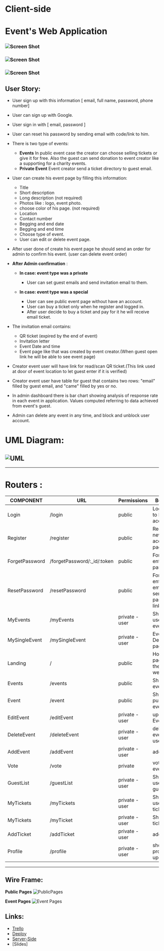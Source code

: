 # Client-side
# Event's Web Application

### ![Screen Shot](https://github.com/MP-Project-Suha/Client-side/blob/main/images/landing.png)
### ![Screen Shot](https://github.com/MP-Project-Suha/Client-side/blob/main/images/preview.png)

### ![Screen Shot](https://github.com/MP-Project-Suha/Client-side/blob/main/images/Tickets.png)


## User Story:
* User sign up with this information [ email, full name, password, phone number]
* User can sign up with Google.
* User sign in with [ email, password ]
* User can reset his password by sending email with code/link to him.

* There is two type of events: 
  * **Events**
    In public event case the creator can choose selling tickets or give it for free. Also the guest can send donation to event creator like a supporting for a charity events.
   * **Private Event** 
    Event creator send a ticket directory to guest email.

* User can create his event page by filling this information:
  * Title
  * Short description 
  * Long description (not required)
  * Photos like : logo, event photo.
  * choose color of his page. (not required)
  * Location
  * Contact number
  * Begging and end date 
  * Begging and end time
  * Choose type of event.
  * User can edit or delete event page.
* After user done of create his event page he should send an order for admin to confirm his event. (user can delete event order)

* **After Admin confirmation** :
  * **In case: event type was a private**
    * User can set guest emails and send invitation email to them.

  * **In case: event type was a special**
    * User can see public event page without have an account.
    * User can buy a ticket only when he register and logged in.
    * After user decide to buy a ticket and pay for it he will receive email ticket.

* The invitation email contains: 
  * QR ticket (expired by the end of event)
  * Invitation letter
  * Event Date and time
  * Event page like that was created by event creator.(When guest open link he will be able to see event page)

* Creator event user will have link for read/scan QR ticket.(This link used at door of event location to let guest enter if it is verified)
* Creator event user have table for guest that contains two rows: "email" filled by guest email, and "came" filled by yes or no.
* In admin dashboard there is bar chart showing analysis of response rate in each event in application. Values computed referring to data achieved from event's guest.
* Admin can delete any event in any time, and block and unblock user account.

# UML Diagram:

## ![UML](https://github.com/MP-Project-Suha/Client-side/blob/main/images/UML.png)

  ----
  # Routers :

| COMPONENT     | URL          | Permissions | Behavior |
| ------------- | ------------ | ----------- | -------- |
| Login       |  /login | public | Login user to his account |
| Register    | /register | public |  Register new account page   |
| ForgetPassword | /forgetPassword/:_id/:token  | public | Form to enter new password |
| ResetPassword | /resetPassword | public | Form for enter user email to send reset password link to him |
| MyEvents |  /myEvents | private - user |   Show all user events |
| MySingleEvent | /mySingleEvent | private - user | Event Description page |
| Landing  | / |  public | Home page for the website |
| Events |  /events | public | Show all events|
| Event  | /event | public | Show public event |
| EditEvent | /editEvent | private - user |  update Event |
| DeleteEvent | /deleteEvent | private - user | delete event for user |
| AddEvent  | /addEvent | private -user | add event |
| Vote| /vote | private | vote for the event |
| GuestList | /guestList | private - user  | Show all user guests |
| MyTickets | /myTickets | private - user | Show all user tickets |
| MyTickets | /myTicket | private - user | Show user ticket |
| AddTicket  | /addTicket| private -user | add ticket |
| Profile | /profile | private -user | show user profile and update it |

---
## Wire Frame:
**Public Pages**
![PublicPages](https://s3.amazonaws.com/assets.mockflow.com/app/wireframepro/company/C078ceb35b095466e83c21d663f9cd3e3/projects/MSn8XvILgnb/pages/74e1249c4cb34521838fb4178856afbd/image/74e1249c4cb34521838fb4178856afbd.png?1639937121663)

**Event Pages**
![Event Pages](https://s3.amazonaws.com/assets.mockflow.com/app/wireframepro/company/C078ceb35b095466e83c21d663f9cd3e3/projects/MSn8XvILgnb/pages/D55f21dce610c3fcdcea3de382c7cfbf4/image/D55f21dce610c3fcdcea3de382c7cfbf4.png?1639938024004)


## Links:
* [Trello](https://trello.com/b/xefVOZOx/master-piece-project)
* [Deploy](http://eventi-webapp.herokuapp.com)
* [Server-Side](https://github.com/MP-Project-Suha/Server-side)
* [Slides]
